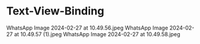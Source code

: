 # Text-View-Binding
WhatsApp Image 2024-02-27 at 10.49.56.jpeg
WhatsApp Image 2024-02-27 at 10.49.57 (1).jpeg
WhatsApp Image 2024-02-27 at 10.49.58.jpeg